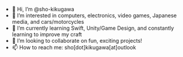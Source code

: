 - 👋 Hi, I’m @sho-kikugawa
- 👀 I’m interested in computers, electronics, video games, Japanese media, and cars/motorcycles
- 🌱 I’m currently learning Swift, Unity/Game Design, and constantly learning to improve my craft
- 💞️ I’m looking to collaborate on fun, exciting projects!
- 📫 How to reach me: sho[dot]kikugawa[at]outlook

<!---
sho-kikugawa/sho-kikugawa is a ✨ special ✨ repository because its `README.md` (this file) appears on your GitHub profile.
You can click the Preview link to take a look at your changes.
--->
